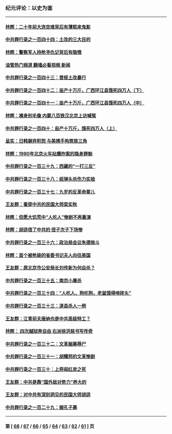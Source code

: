 ### 纪元评论：以史为鉴
---
#### [林辉：二十年前大连空难背后有薄熙来鬼影](../../pages/nsc1028/n14031069.md?07100330) 
#### [中共罪行录之一百四十四：土改的三大目的](../../pages/nsc1028/n14030522.md?07100330) 
#### [林辉：警察军人持枪寻仇记背后有隐情](../../pages/nsc1028/n14029745.md?07100330) 
#### [油管热门频道 翻墙必看视频 新闻](ok?07100330)
#### [中共罪行录之一百四十三：晋绥土改暴行](../../pages/nsc1028/n14029965.md?07100330) 
#### [中共罪行录之一百四十二：亩产十万斤，广西环江县饿死四万人（下）](../../pages/nsc1028/n14027911.md?07100330) 
#### [中共罪行录之一百四十一：亩产十万斤，广西环江县饿死四万人（中）](../../pages/nsc1028/n14027089.md?07100330) 
#### [林辉：裸身别毛像 内蒙八百铁汉北京上访喊冤](../../pages/nsc1028/n14026693.md?07100330) 
#### [中共罪行录之一百四十：亩产十万斤，饿死四万人（上）](../../pages/nsc1028/n14026657.md?07100330) 
#### [呈实：日韩摒弃积怨 与美携手构筑铁三角](../../pages/nsc1028/n14025196.md?07100330) 
#### [林辉：1980年北京火车站爆炸案的隐身罪魁](../../pages/nsc1028/n14024093.md?07100330) 
#### [中共罪行录之一百三十九：西藏的“一打三反”](../../pages/nsc1028/n14024088.md?07100330) 
#### [中共罪行录之一百三十八：纸弹头杀伤力实验](../../pages/nsc1028/n14022692.md?07100330) 
#### [中共罪行录之一百三十七：九岁的反革命翠儿](../../pages/nsc1028/n14020997.md?07100330) 
#### [王友群：看穿中共的民国大师梁实秋](../../pages/nsc1028/n14020649.md?07100330) 
#### [林辉：但愿大饥荒中“人吃人”惨剧不再重演](../../pages/nsc1028/n14020531.md?07100330) 
#### [林辉：胡适信了中共的 侄子次子下场惨](../../pages/nsc1028/n14019760.md?07100330) 
#### [中共罪行录之一百三十六：政治局会议朱德挨斗](../../pages/nsc1028/n14017983.md?07100330) 
#### [林辉：首个被枪毙的省委书记夫人向往美国](../../pages/nsc1028/n14017481.md?07100330) 
#### [王友群：原北京市公安局长刘传新为何自杀？](../../pages/nsc1028/n14016995.md?07100330) 
#### [中共罪行录之一百三十五：南京小屠杀](../../pages/nsc1028/n14015189.md?07100330) 
#### [中共罪行录之一百三十四：“人吃人，狗吃狗，老鼠饿得啃砖头”](../../pages/nsc1028/n14014478.md?07100330) 
#### [中共罪行录之一百三十三：道县杀人一例](../../pages/nsc1028/n14014033.md?07100330) 
#### [王友群：江青前夫唐纳也是中共高级特工？](../../pages/nsc1028/n14011375.md?07100330) 
#### [林辉： 四次越狱奔自由 右派徐洪慈书写传奇](../../pages/nsc1028/n14010438.md?07100330) 
#### [中共罪行录之一百三十二：文革掘墓辱尸](../../pages/nsc1028/n14009626.md?07100330) 
#### [中共罪行录之一百三十一：胡耀邦的文革惨剧](../../pages/nsc1028/n14007184.md?07100330) 
#### [中共罪行录之一百三十：上将阎红彦之死](../../pages/nsc1028/n14004426.md?07100330) 
#### [王友群：中共是靠“国外敌对势力”养大的](../../pages/nsc1028/n14004284.md?07100330) 
#### [王友群：对中共有深刻洞见的民国大师胡适](../../pages/nsc1028/n14003453.md?07100330) 
#### [中共罪行录之一百二十九：掘孔子墓](../../pages/nsc1028/n14003058.md?07100330) 

---
#### 第 [ [68](./68.md?07100330) / [67](./67.md?07100330) / [66](./66.md?07100330) / [65](./65.md?07100330) / [64](./64.md?07100330) / [63](./63.md?07100330) / [62](./62.md?07100330) / [61](./61.md?07100330) ] 页
